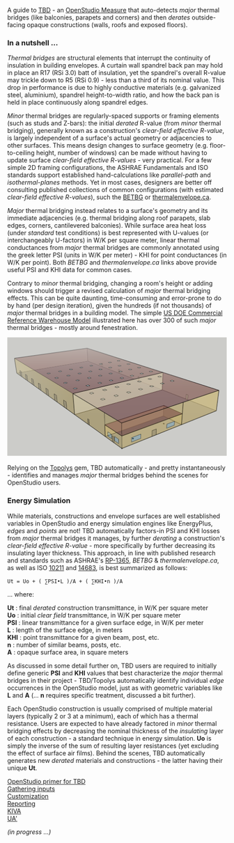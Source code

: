 A guide to [TBD](https://github.com/rd2/tbd) - an [OpenStudio Measure](https://nrel.github.io/OpenStudio-user-documentation/reference/measure_writing_guide/) that auto-detects _major_ thermal bridges (like balconies, parapets and corners) and then _derates_ outside-facing opaque constructions (walls, roofs and exposed floors).

### In a nutshell ...

_Thermal bridges_ are structural elements that interrupt the continuity of insulation in building envelopes. A curtain wall spandrel back pan may hold in place an R17 (RSi 3.0) batt of insulation, yet the spandrel's overall R-value may trickle down to R5 (RSi 0.9) - less than a third of its nominal value. This drop in performance is due to highly conductive materials (e.g. galvanized steel, aluminium), spandrel height-to-width ratio, and how the back pan is held in place continuously along spandrel edges.

_Minor_ thermal bridges are regularly-spaced supports or framing elements (such as studs and Z-bars): the initial _derated_ R-value (from _minor_ thermal bridging), generally known as a construction's _clear-field effective R-value_, is largely independent of a surface's actual geometry or adjacencies to other surfaces. This means design changes to surface geometry (e.g. floor-to-ceiling height, number of windows) can be made without having to update surface _clear-field effective R-values_ - very practical. For a few simple 2D framing configurations, the ASHRAE Fundamentals and ISO standards support established hand-calculations like _parallel-path_ and _isothermal-planes_ methods. Yet in most cases, designers are better off consulting published collections of common configurations (with estimated _clear-field effective R-values_), such the [BETBG](https://www.bchydro.com/powersmart/business/programs/new-construction.html) or [thermalenvelope.ca](https://thermalenvelope.ca).

_Major_ thermal bridging instead relates to a surface's geometry and its immediate adjacencies (e.g. thermal bridging along roof parapets, slab edges, corners, cantilevered balconies). While surface area heat loss (under _standard_ test conditions) is best represented with U-values (or interchangeably U-factors) in W/K per square meter, linear thermal conductances from _major_ thermal bridges are commonly annotated using the greek letter PSI (units in W/K per meter) - KHI for point conductances (in W/K per point). Both _BETBG_ and _thermalenvelope.ca_ links above provide useful PSI and KHI data for common cases.

Contrary to _minor_ thermal bridging, changing a room's height or adding windows should trigger a revised calculation of _major_ thermal bridging effects. This can be quite daunting, time-consuming and error-prone to do by hand (per design iteration), given the hundreds (if not thousands) of _major_ thermal bridges in a building model. The simple [US DOE Commercial Reference Warehouse Model](https://www.energy.gov/eere/buildings/commercial-reference-buildings) illustrated here has over 300 of such _major_ thermal bridges - mostly around fenestration.

![US DOE Commercial Reference Warehouse](./assets/images/warehouse.png "US DOE Commercial Reference Warehouse")

Relying on the [Topolys](https://github.com/automaticmagic/topolys) gem, TBD automatically - and pretty instantaneously - identifies and manages _major_ thermal bridges behind the scenes for OpenStudio users.

### Energy Simulation

While materials, constructions and envelope surfaces are well established variables in OpenStudio and energy simulation engines like EnergyPlus, _edges_ and _points_ are not! TBD automatically factors-in PSI and KHI losses from _major_ thermal bridges it manages, by further _derating_ a construction's _clear-field effective R-value_ - more specifically by further decreasing its insulating layer thickness. This approach, in line with published research and standards such as ASHRAE's [RP-1365](https://www.techstreet.com/standards/rp-1365-thermal-performance-of-building-envelope-details-for-mid-and-high-rise-buildings?product_id=1806751), _BETBG_ & _thermalenvelope.ca_, as well as ISO [10211](https://www.iso.org/standard/65710.html) and [14683](https://www.iso.org/standard/65706.html), is best summarized as follows:
```
Ut = Uo + ( ∑PSI•L )/A + ( ∑KHI•n )/A
```
... where:

__Ut__ : final _derated_ construction transmittance, in W/K per square meter  
__Uo__ : initial _clear field_ transmittance, in W/K per square meter  
__PSI__ : linear transmittance for a given surface edge, in W/K per meter  
__L__ : length of the surface edge, in meters  
__KHI__ : point transmittance for a given beam, post, etc.  
__n__ : number of similar beams, posts, etc.  
__A__ : opaque surface area, in square meters  

As discussed in some detail further on, TBD users are required to initially define generic __PSI__ and __KHI__ values that best characterize the _major_ thermal bridges in their project - TBD/Topolys automatically identify individual _edge_ occurrences in the OpenStudio model, just as with geometric variables like __L__ and __A__ (... __n__ requires specific treatment, discussed a bit further).

Each OpenStudio construction is usually comprised of multiple material layers (typically 2 or 3 at a minimum), each of which has a thermal resistance. Users are expected to have already factored in _minor_ thermal bridging effects by decreasing the nominal thickness of the _insulating_ layer of each construction - a standard technique in energy simulation. __Uo__ is simply the inverse of the sum of resulting layer resistances (yet excluding the effect of surface air films). Behind the scenes, TBD automatically generates new _derated_ materials and constructions - the latter having their unique __Ut__.

[OpenStudio primer for TBD](./pages/openstudio.html "An OpenStudio primer for TBD users")  
[Gathering inputs](./pages/inputs.html "Basic TBD inputs and workflow")  
[Customization](./pages/custom.html "Customizing TBD inputs")  
[Reporting](./pages/reports.html "What TBD reports back")  
[KIVA](./pages/kiva.html "Kiva support")  
[UA'](./pages/ua.html "UA' assessments")  


_(in progress ...)_
